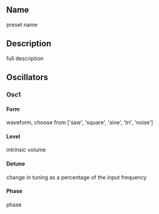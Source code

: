 ## Name
preset name
## Description
full description
## Oscillators
### Osc1
#### Form
waveform, choose from ['saw', 'square', 'sine', 'tri', 'noise']
#### Level
intrinsic volume
#### Detune
change in tuning as a percentage of the input frequency
#### Phase
phase


